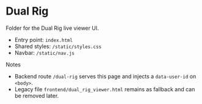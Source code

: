 # Dual Rig

Folder for the Dual Rig live viewer UI.

- Entry point: `index.html`
- Shared styles: `/static/styles.css`
- Navbar: `/static/nav.js`

Notes
- Backend route `/dual-rig` serves this page and injects a `data-user-id` on `<body>`.
- Legacy file `frontend/dual_rig_viewer.html` remains as fallback and can be removed later.
